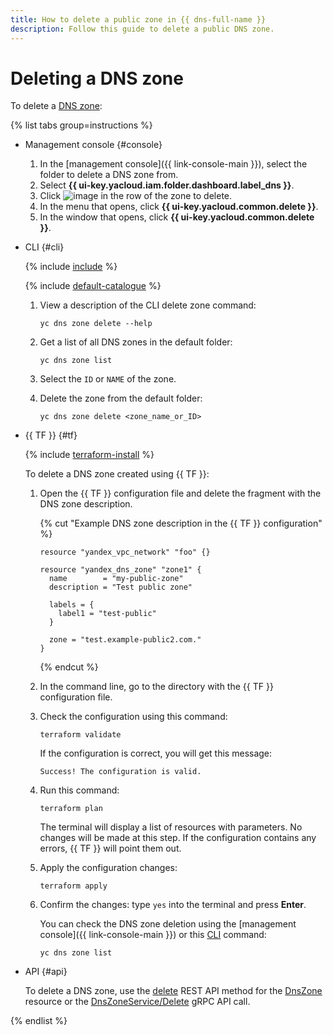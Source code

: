 ```yaml
---
title: How to delete a public zone in {{ dns-full-name }}
description: Follow this guide to delete a public DNS zone.
---
```


# Deleting a DNS zone

To delete a [DNS zone](../concepts/dns-zone.md):

{% list tabs group=instructions %}

- Management console {#console}

   1. In the [management console]({{ link-console-main }}), select the folder to delete a DNS zone from.
   1. Select **{{ ui-key.yacloud.iam.folder.dashboard.label_dns }}**.
   1. Click ![image](../../_assets/console-icons/ellipsis.svg) in the row of the zone to delete.
   1. In the menu that opens, click **{{ ui-key.yacloud.common.delete }}**.
   1. In the window that opens, click **{{ ui-key.yacloud.common.delete }}**.

- CLI {#cli}

   {% include [include](../../_includes/cli-install.md) %}

   {% include [default-catalogue](../../_includes/default-catalogue.md) %}

   1. View a description of the CLI delete zone command:

      ```
      yc dns zone delete --help
      ```
   1. Get a list of all DNS zones in the default folder:

      ```
      yc dns zone list
      ```
   1. Select the `ID` or `NAME` of the zone.
   1. Delete the zone from the default folder:

      ```
      yc dns zone delete <zone_name_or_ID>
      ```

- {{ TF }} {#tf}

   {% include [terraform-install](../../_includes/terraform-install.md) %}

   To delete a DNS zone created using {{ TF }}:

   1. Open the {{ TF }} configuration file and delete the fragment with the DNS zone description.

      {% cut "Example DNS zone description in the {{ TF }} configuration" %}

      ```hcl
      resource "yandex_vpc_network" "foo" {}

      resource "yandex_dns_zone" "zone1" {
        name        = "my-public-zone"
        description = "Test public zone"

        labels = {
          label1 = "test-public"
        }

        zone = "test.example-public2.com."
      }
      ```

      {% endcut %}

   1. In the command line, go to the directory with the {{ TF }} configuration file.

   1. Check the configuration using this command:
      ```
      terraform validate
      ```

      If the configuration is correct, you will get this message:

      ```
      Success! The configuration is valid.
      ```

   1. Run this command:
      ```
      terraform plan
      ```

      The terminal will display a list of resources with parameters. No changes will be made at this step. If the configuration contains any errors, {{ TF }} will point them out.

   1. Apply the configuration changes:
      ```
      terraform apply
      ```

   1. Confirm the changes: type `yes` into the terminal and press **Enter**.

      You can check the DNS zone deletion using the [management console]({{ link-console-main }}) or this [CLI](../../cli/quickstart.md) command:

      ```
      yc dns zone list
      ```

- API {#api}

   To delete a DNS zone, use the [delete](../api-ref/DnsZone/delete.md) REST API method for the [DnsZone](../api-ref/DnsZone/index.md) resource or the [DnsZoneService/Delete](../api-ref/grpc/dns_zone_service.md#Delete) gRPC API call.

{% endlist %}
